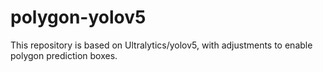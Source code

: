 # polygon-yolov5
This repository is based on Ultralytics/yolov5, with adjustments to enable polygon prediction boxes.
